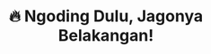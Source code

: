 <!-- Profil README.md - Assyifaul04 -->

<h1 align="center">🔥 Ngoding Dulu, Jagonya Belakangan!</h1>




